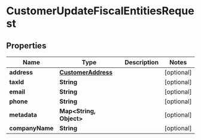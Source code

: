 

# CustomerUpdateFiscalEntitiesRequest


## Properties

| Name | Type | Description | Notes |
|------------ | ------------- | ------------- | -------------|
|**address** | [**CustomerAddress**](CustomerAddress.md) |  |  [optional] |
|**taxId** | **String** |  |  [optional] |
|**email** | **String** |  |  [optional] |
|**phone** | **String** |  |  [optional] |
|**metadata** | **Map&lt;String, Object&gt;** |  |  [optional] |
|**companyName** | **String** |  |  [optional] |



